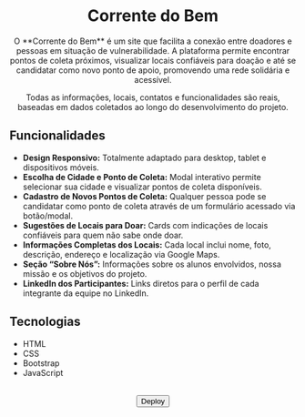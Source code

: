 <div align="center">
  <h1>Corrente do Bem</h1>
  <p>O **Corrente do Bem** é um site que facilita a conexão entre doadores e pessoas em situação de vulnerabilidade. A plataforma permite encontrar pontos de coleta próximos, visualizar locais confiáveis para doação e até se candidatar como novo ponto de apoio, promovendo uma rede solidária e acessível.</p>
  <p>Todas as informações, locais, contatos e funcionalidades são reais, baseadas em dados coletados ao longo do desenvolvimento do projeto.</p>
</div>


## Funcionalidades
- **Design Responsivo:** Totalmente adaptado para desktop, tablet e dispositivos móveis.
- **Escolha de Cidade e Ponto de Coleta:** Modal interativo permite selecionar sua cidade e visualizar pontos de coleta disponíveis.
- **Cadastro de Novos Pontos de Coleta:** Qualquer pessoa pode se candidatar como ponto de coleta através de um formulário acessado via botão/modal.
- **Sugestões de Locais para Doar:** Cards com indicações de locais confiáveis para quem não sabe onde doar.
- **Informações Completas dos Locais:** Cada local inclui nome, foto, descrição, endereço e localização via Google Maps.
- **Seção “Sobre Nós”:** Informações sobre os alunos envolvidos, nossa missão e os objetivos do projeto.
- **LinkedIn dos Participantes:** Links diretos para o perfil de cada integrante da equipe no LinkedIn.

## Tecnologias
- HTML  
- CSS
- Bootstrap
- JavaScript

<div align="center">
  <a href="https://wangeloow.github.io/corrente-do-bem/"><br>
    <button>Deploy</button>
  </a>
</div>
